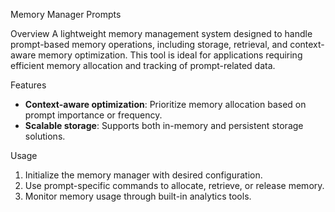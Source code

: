 Memory Manager Prompts

Overview
A lightweight memory management system designed to handle prompt-based memory operations, including storage, retrieval, and context-aware memory optimization. This tool is ideal for applications requiring efficient memory allocation and tracking of prompt-related data.

Features
- **Context-aware optimization**: Prioritize memory allocation based on prompt importance or frequency.
- **Scalable storage**: Supports both in-memory and persistent storage solutions.

Usage
1. Initialize the memory manager with desired configuration.
2. Use prompt-specific commands to allocate, retrieve, or release memory.
3. Monitor memory usage through built-in analytics tools.
